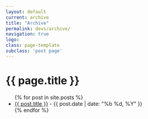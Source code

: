 ```yaml
---
layout: default
current: archive
title: "Archive"
permalink: devs/archive/
navigation: true
logo: 
class: page-template
subclass: 'post page'
---
```


<h1>{{ page.title }}</h1>

<ul>
{% for post in site.posts %}
  <li>
    <!-- <a href="{{ post.url | prepend: site.baseurl }}">{{ post.title }}</a> -->
    <a href="{{ post.url | prepend: root_url }}">{{ post.title }}</a>
    <span>- {{ post.date | date: "%b %d, %Y" }}</span>
  </li>
{% endfor %}
</ul>